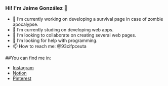 ### Hi! I'm Jaime González 👋

- 🔭 I’m currently working on developing a survival page in case of zombie apocalypse.
- 🌱 I’m currently studing on developing web apps.
- 👯 I’m looking to collaborate on creating several web pages.
- 🤔 I’m looking for help with programming.
- 📫 How to reach me: @93cifpceuta

##You can find me in:

- [Instagram](https://www.instagram.com/github/)
- [Notion](https://www.notion.so/T3-Ejercicios-fee7efd574f847a798951c553f9f000e?pvs=4)
- [Pinterest](https://www.pinterest.es/pin/8655424277360417/)

